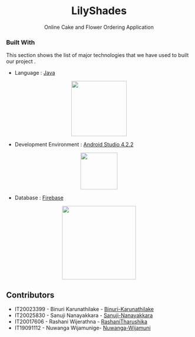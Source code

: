 <!--
*** Thanks for checking out the Best-README-Template. If you have a suggestion
*** that would make this better, please fork the repo and create a pull request
*** or simply open an issue with the tag "enhancement".
*** Thanks again! Now go create something AMAZING! :D
-->



<!-- PROJECT SHIELDS -->
<!--
*** I'm using markdown "reference style" links for readability.
*** Reference links are enclosed in brackets [ ] instead of parentheses ( ).
*** See the bottom of this document for the declaration of the reference variables
*** for contributors-url, forks-url, etc. This is an optional, concise syntax you may use.
*** https://www.markdownguide.org/basic-syntax/#reference-style-links
-->

<!-- PROJECT LOGO -->

<!--<p align="center">
    <img src="readmeImages/logo.png" alt="Logo" width="250" height="auto">
-->
  <h1 align="center">LilyShades</h1>
  <p align ="center">Online Cake and Flower Ordering Application
<!--
  <p align="center">
    Project overview and installation instructions
    <br />
    <a href="https://github.com/othneildrew/Best-README-Template"><strong>Explore the docs »</strong></a>
    <br />

  
  </p>
-->
</p>



<!-- TABLE OF CONTENTS 
<details open="open">
  <summary>Table of Contents</summary>
  <ol>
    <li><a href="#acknowledgements">Acknowledgements</a></li>
    <li>
      <a href="#about-the-project">About The Project</a>
      <ul>
        <li><a href="#built-with">Built With</a></li>
      </ul>
    </li>
    <li>
      <a href="#getting-started">Getting Started</a>
      <ul>
        <li><a href="#prerequisites">Prerequisites</a></li>
        <li><a href="#installation">Installation</a></li>
      </ul>
    </li>
    <li><a href="#usage">Usage</a></li>
    <!--<li><a href="#roadmap">Roadmap</a></li>
    <li><a href="#contributing">Contributing</a></li>
    <li><a href="#license">License</a></li>
    <li><a href="#contributors">Contributors</a></li>
  </ol>
</details>

## Acknowledgements

<p align="center"><a href="https://www.sliit.lk/" target="_blank"><img src="readmeImages/SLIIT_Logo_Crest.png" width="100"></a></p>

This is a project done for the Mobile Application Development module of BSc.(Hons.) Degree in Information Technology in Sri Lanka Institute of Information Technology


<!-- ABOUT THE PROJECT 
## About The Project

<!--[![Product Name Screen Shot][product-screenshot]](https://example.com)
<p>
Purchasing expensive products for short term use is not a viable option for many people. Therefore, 
many tend to rent the products when necessary. However, as we all have experienced, finding a 
product to rent is a tedious task. “Huwamaruwa” is a product rental app focused on Sri Lankan 
community that connects product owners and customers directly. The main intention of this app is to 
streamline the product rental process while exposing new opportunities for ordinary people to earn an 
extra income by renting out the products they own. They can rent out household products under 
several categories such as electronics, kitchen wares, outdoor tools and books. This app also enables 
equipment rental shops and individuals to take their operations online with a mobile-first rental 
solution. 
</p><p>
“Huwamaruwa” app allows customers to easily discover products they are looking to rent, see their 
availability and rental prices through the online store. In order to enable equal opportunities to 
everyone we are planning to implement, two types of rental products known as Premium and nonpremium. As the rental process involves some risk and products should be handled properly, we have 
implemented premium products category where our service team acts as middle party between 
customer and the product owner. Moreover, our delivery team picks up the product from the owner 
and delivers to the customer. The products are carefully inspected before delivering and returning. This 
ensures the safety of the product and the seller’s lost will be covered in case of product damage. 
Premium product customers will always get quality products at an extra cost. 
</p><p>
Non premium products don’t involve our intervention and seller and buyer should arrange the deal 
themselves. This category connects both parties directly and we expect this feature may persuade 
many people to use the app. 
</p>
Product owners can list the items and send offers to buyer requests. They can also manage all 
necessary functions such as edit or delete listings. Buyers can rent products, review them or request 
new products. Once reservations have been made online, premium product customers can pay for 
their rental through the app. A variety of methods, from credit cards to cash on delivery are supported. 
Admin functions such as delivery management and customer support are also built into the app.
-->
### Built With

This section shows the list of major technologies that we have used to  built our project . 
* Language : [Java](https://www.java.com/en/)




<p align="center"><a href="https://www.java.com/en/" target="_blank"><img src="readmeImages/java.png" width="150"></a></p>



* Development Environment : [Android Studio 4.2.2](https://developer.android.com/studio?gclsrc=ds&gclsrc=ds&gclid=CMfRvbCWqPACFZSzjgodgn8HSg)

<p align="center"><a href="https://developer.android.com/studio?gclsrc=ds&gclsrc=ds&gclid=CMfRvbCWqPACFZSzjgodgn8HSg" target="_blank"><img src="readmeImages/androidStudio.png" width="100"></a></p>

* Database : [Firebase](https://firebase.google.com/?gclsrc=ds&gclsrc=ds&gclid=COjAs9qXqPACFZKtjgodGfUPrg)

<p align="center"><a href="https://firebase.google.com/?gclsrc=ds&gclsrc=ds&gclid=COjAs9qXqPACFZKtjgodGfUPrg" target="_blank"><img src="readmeImages/firebase.png" width="200"></a></p>



<!-- GETTING STARTED 
## Getting Started

In order to be fully funtional and uprunning the following should be followed

### Prerequisites

The following applications must be installed
* Java 8 - jdk
* Java 8 - JRE
* Android Studio 4.1.3
<!--
  ```sh
  npm install npm@latest -g
  ```

### Installation


1. Clone the repository
   ```sh
   git clone https://github.com/salitha10/Huwamaruwa-Android-App.git
   ```
2. Open the Application using Android Studio


 
<!--   ```
7. Enter your API in `config.js`
   ```JS
   const API_KEY = 'ENTER YOUR API';
   ```
   -->



<!-- USAGE EXAMPLES 
## Usage

Use this space to show useful examples of how a project can be used. Additional screenshots, code examples and demos work well in this space. You may also link to more resources.

_For more examples, please refer to the [Documentation](https://example.com)_



<!-- ROADMAP
## Roadmap

See the [open issues](https://github.com/othneildrew/Best-README-Template/issues) for a list of proposed features (and known issues).

 -->

<!-- CONTRIBUTING 
## Contributing

Contributions are what make the open source community such an amazing place to be learn, inspire, and create. Any contributions you make are **greatly appreciated**.

1. Clone the project <br>`git clone https://github.com/salitha10/Huwamaruwa-Android-App.git`
2. Create your Feature Branch<br> `git checkout -b feature/AmazingFeature`
3. Commit your Changes <br>`git commit -m 'Add some AmazingFeature'`
4. Push to the Branch <br>`git push origin feature/AmazingFeature`
5. Open a Pull Request



<!-- LICENSE 
## License

Distributed under the MIT License. See `LICENSE` for more information.



<!-- CONTACT 
## Contact

Your Name - [@your_twitter](https://twitter.com/your_username) - email@example.com

Project Link: [https://github.com/salukadev/Pharmac-OMS.git](https://github.com/salukadev/Pharmac-OMS.git)
-->

<!-- ACKNOWLEDGEMENTS  -->


## Contributors
* IT20023399 - Binuri Karunathilake - [Binuri-Karunathilake](https://github.com/Binuri-Karunathilake)
* IT20025830 - Sanuji Nanayakkara - [Sanuji-Nanayakkara ](https://github.com/Sanuji-Nanayakkara)
* IT20017606 - Rashani Wijerathna  - [RashaniTharushika](https://github.com/RashaniTharushika)
* IT19091112 - Nuwanga Wijamunige- [Nuwanga-Wijamuni ](https://github.com/Nuwanga-Wijamuni)







<!-- MARKDOWN LINKS & IMAGES -->
<!-- https://www.markdownguide.org/basic-syntax/#reference-style-links -->
[contributors-shield]: https://img.shields.io/github/contributors/othneildrew/Best-README-Template.svg?style=for-the-badge
[contributors-url]: https://github.com/othneildrew/Best-README-Template/graphs/contributors
[forks-shield]: https://img.shields.io/github/forks/othneildrew/Best-README-Template.svg?style=for-the-badge
[forks-url]: https://github.com/othneildrew/Best-README-Template/network/members
[stars-shield]: https://img.shields.io/github/stars/othneildrew/Best-README-Template.svg?style=for-the-badge
[stars-url]: https://github.com/othneildrew/Best-README-Template/stargazers
[issues-shield]: https://img.shields.io/github/issues/othneildrew/Best-README-Template.svg?style=for-the-badge
[issues-url]: https://github.com/othneildrew/Best-README-Template/issues
[license-shield]: https://img.shields.io/github/license/othneildrew/Best-README-Template.svg?style=for-the-badge
[license-url]: https://github.com/othneildrew/Best-README-Template/blob/master/LICENSE.txt
[linkedin-shield]: https://img.shields.io/badge/-LinkedIn-black.svg?style=for-the-badge&logo=linkedin&colorB=555
[linkedin-url]: https://linkedin.com/in/othneildrew
[product-screenshot]: images/screenshot.png

